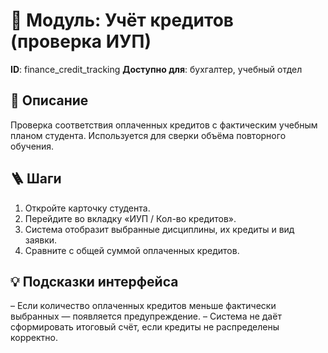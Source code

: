 # 📘 Модуль: Учёт кредитов (проверка ИУП)
**ID**: finance_credit_tracking
**Доступно для**: бухгалтер, учебный отдел

## 📝 Описание
Проверка соответствия оплаченных кредитов с фактическим учебным планом студента. Используется для сверки объёма повторного обучения.

## 🪜 Шаги
1. Откройте карточку студента.
2. Перейдите во вкладку «ИУП / Кол-во кредитов».
3. Система отобразит выбранные дисциплины, их кредиты и вид заявки.
4. Сравните с общей суммой оплаченных кредитов.

## 💡 Подсказки интерфейса
– Если количество оплаченных кредитов меньше фактически выбранных — появляется предупреждение.
– Система не даёт сформировать итоговый счёт, если кредиты не распределены корректно.
